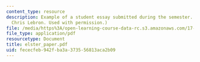 ```yaml
---
content_type: resource
description: Example of a student essay submitted during the semester. (Courtesy of
  Chris Lebron. Used with permission.)
file: /media/https%3A/open-learning-course-data-rc.s3.amazonaws.com/17-960-foundations-of-political-science-fall-2004/fececfeb942fba3a373556813aca2b09_elster_paper.pdf
file_type: application/pdf
resourcetype: Document
title: elster_paper.pdf
uid: fececfeb-942f-ba3a-3735-56813aca2b09
---
```

